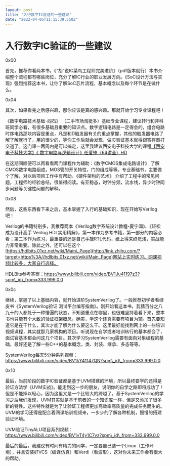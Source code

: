 ```yaml
---
layout: post
title: "入行数字IC验证的一些建议"
date: "2022-04-05T11:15:39.550Z"
---
```

入行数字IC验证的一些建议
=============

0x00

首先，推荐你看两本书，《“胡”说IC菜鸟工程师完美进阶》（pdf版本就行）本书介绍整个流程都有哪些岗位，充分了解IC行业的职业发展方向。《SoC设计方法与实现》强烈推荐这本书，让你了解SoC芯片流程，基本概念以及每个环节是在做什么。

0x04

其次，如果看完之后感兴趣，那你应该是真的感兴趣。那就开始学习专业课程吧！

《数字电路技术基础-阎石》 （二手市场淘挺多）基础专业课程，建议转行和非科班同学必看，有很多基础且重要的知识点。数字逻辑电路是一定得会的，组合电路时序电路那块内容是重点，凡是和D触发器有关的重点掌握，其他的触发器电路了解了解就行了，用的很少的，等你工作后就会发现，做IC验证基本就得跟寄存器打交道了。这门课一两周内是可以搞定，这里我建议西安电子科技大学的课程[【西安电子科技大学】《 数字电路与逻辑设计》任爱锋（64讲全）HD](http://link.zhihu.com/?target=https%3A//www.bilibili.com/video/BV1NE411r7dr%3Ffrom%3Dsearch%26seid%3D11475594093592704410%26spm_id_from%3D333.337.0.0)

在这期间顺便可以再看看两门课程作为辅助：《数字CMOS集成电路设计》 了解CMOS数字电路组成，MOS管的开关特性，门的组成等等。专业基础书，主要做个了解，对以后项目工作中有帮助。《硬件架构的艺术》 介绍了工程中的常见问题，工程师的经验总结，很值得阅读。有亚稳态，时钟分频，流水线，异步时钟同步问题等关键性问题的解释。

0x08

然后，这些东西看下来之后，基本掌握了入行的基础知识，现在开始写Verilog吧！

Verilog的书籍特别多，我推荐两本《Verilog数字系统设计教程-夏宇闻》、《轻松成为设计高手 Verilog HDL实用精解》，第一本作为参考书籍，第一部分的内容必看；第二本作为练习，最重要的还是自己手敲RTL代码，纸上得来终觉浅，实战能力非常重要。除此之外，还可以在这个[https://hdlbits.01xz.net/wiki/Main\_Page](http://link.zhihu.com/?target=https%3A//hdlbits.01xz.net/wiki/Main_Page)网站上实时练习。网课视频比较多，大家自行选择。

HDLBits参考答案：https://www.bilibili.com/video/BV1Ju41197z3?spm\_id\_from=333.999.0.0

0x0c

继续，掌握了以上基础内容，就开始进阶SystemVerilog了。一般推荐初学者看绿皮书《SystemVerilog验证 测试平台编写指南》。刚开始看这本书，我猜百分之八九十的人都处于一种懵逼的状态，不知道重点在哪里，也很难坚持着看下来，整本书也只能有个大致的验证框架概念。确实，学这个还真需要有项目为辅。首先要知道它是在干什么，其次才能了解为什么要这么干。这里最好能找到网上的一些培训视频课程，其实就那几家机构的项目。听说现在自学或者培训转行的基本都会了，面试官基本都会问这几个项目。其次学习SystemVerilog需要有面向对象编程的基础，最好还是了解一些C++的基本概念，类、封装、继承、多态等等。

SystemVerilog每天5分钟系列视频：https://www.bilibili.com/video/BV1kY41147QN?spm\_id\_from=333.999.0.0

0x10

最后，当前阶段的数字IC验证都是基于UVM搭建的环境，所以最终要学的还得是验证方法学《UVM实战》。能走到这一步的朋友，说明你的自学之路即将成功了！但是不能掉以轻心，因为这里又是一个比较大的跨越了。基于SystemVerilog的学习之后我们发现，UVM其实就是基于前者的一个知识库一样，但是又添加了很多新的特性。这些特性就是为了让验证工程师更加高效率高质量的完成任务而生的。UVM的学习还得是配合着网课培训视频来，一步步的了解各种机制，慢慢的搭建验证环境。

UVM验证TinyALU项目系列视频： https://www.bilibili.com/video/BV1yT4y1C7vz?spm\_id\_from=333.999.0.0

最后的最后，我建议有时间有精力的同学，一定要自己装一个Linux（工作环境），并且安装好VCS（编译仿真）和Verdi（看波形），这对你未来工作会有很大的帮助。